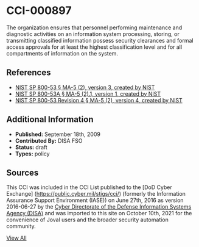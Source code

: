 # CCI-000897

The organization ensures that personnel performing maintenance and diagnostic activities on an information system processing, storing, or transmitting classified information possess security clearances and formal access approvals for at least the highest classification level and for all compartments of information on the system.

## References ##

* [NIST SP 800-53 § MA-5 (2), version 3, created by NIST](http://csrc.nist.gov/publications/PubsSPs.html)
* [NIST SP 800-53A § MA-5 (2).1, version 1, created by NIST](http://csrc.nist.gov/publications/PubsSPs.html)
* [NIST SP 800-53 Revision 4 § MA-5 (2), version 4, created by NIST](http://csrc.nist.gov/publications/PubsSPs.html)


## Additional Information ##

* **Published:** September 18th, 2009
* **Contributed By:** DISA FSO
* **Status:** draft
* **Types:** policy

## Sources ##

This CCI was included in the CCI List published to the [DoD Cyber Exchange]
(https://public.cyber.mil/stigs/cci/) (formerly the Information Assurance Support Environment
(IASE)) on June 27th, 2016 as version 2016-06-27 by the [Cyber Directorate of the Defense 
Information Systems Agency (DISA)](https://public.cyber.mil/about-cyber/) and was imported to 
this site on October 10th, 2021 for the convenience of Joval users and the broader security automation community.

[View All](../README.md)
